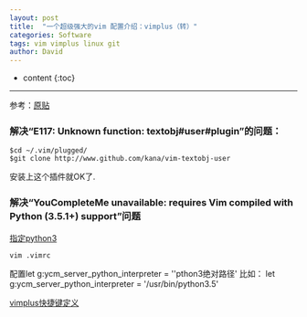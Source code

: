 ```yaml
---
layout: post
title:  "一个超级强大的vim 配置介绍：vimplus（转）"
categories: Software
tags: vim vimplus linux git
author: David
---
```


* content
{:toc}

---
参考：[原贴 ](https://mp.weixin.qq.com/s/kZvCBLyNi0aTkZtws1UoSA)


### 解决“E117: Unknown function: textobj#user#plugin”的问题：

```
$cd ~/.vim/plugged/
$git clone http://www.github.com/kana/vim-textobj-user

```
安装上这个插件就OK了.

### 解决“YouCompleteMe unavailable: requires Vim compiled with Python (3.5.1+) support”问题

[指定python3](https://www.jianshu.com/p/4d4f3773f832)

```
vim .vimrc

```

配置let g:ycm_server_python_interpreter = ''pthon3绝对路径'
比如：
let g:ycm_server_python_interpreter = '/usr/bin/python3.5'



[vimplus快捷键定义](https://learnku.com/articles/26431)

